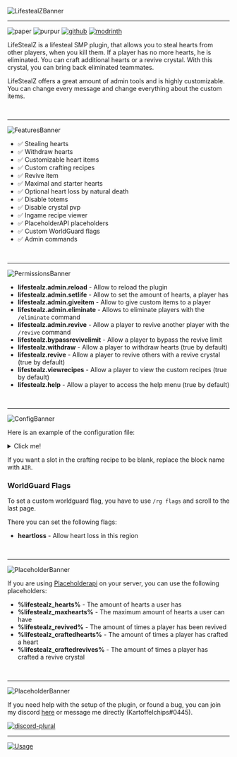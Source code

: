 ![LifestealZBanner](https://strassburger.org/img/lifestealz/banner_logo.png)

---

![paper](https://cdn.jsdelivr.net/npm/@intergrav/devins-badges@3/assets/compact/supported/paper_vector.svg)
![purpur](https://cdn.jsdelivr.net/npm/@intergrav/devins-badges@3/assets/compact/supported/purpur_vector.svg)
[![github](https://cdn.jsdelivr.net/npm/@intergrav/devins-badges@3/assets/compact/available/github_vector.svg)](https://github.com/KartoffelChipss/lifestealz)
[![modrinth](https://cdn.jsdelivr.net/npm/@intergrav/devins-badges@3/assets/compact/available/modrinth_vector.svg)](https://modrinth.com/plugin/lifestealz)

LifeStealZ is a lifesteal SMP plugin, that allows you to steal hearts from other players, when you kill them. If a player has no more hearts, he is eliminated. You can craft additional hearts or a revive crystal. With this crystal, you can bring back eliminated teammates.

LifeStealZ offers a great amount of admin tools and is highly customizable. You can change every message and change everything about the custom items.

<br>

---

![FeaturesBanner](https://strassburger.org/img/lifestealz/banner_features.png)
* ✅ Stealing hearts
* ✅ Withdraw hearts
* ✅ Customizable heart items
* ✅ Custom crafting recipes
* ✅ Revive item
* ✅ Maximal and starter hearts
* ✅ Optional heart loss by natural death
* ✅ Disable totems
* ✅ Disable crystal pvp
* ✅ Ingame recipe viewer
* ✅ PlaceholderAPI placeholders
* ✅ Custom WorldGuard flags 
* ✅ Admin commands

<br>

---

![PermissionsBanner](https://strassburger.org/img/lifestealz/banner_permissions.png)

- **lifestealz.admin.reload** - Allow to reload the plugin
- **lifestealz.admin.setlife** - Allow to set the amount of hearts, a player has
- **lifestealz.admin.giveitem** - Allow to give custom items to a player
- **lifestealz.admin.eliminate** - Allows to eliminate players with the `/eliminate` command
- **lifestealz.admin.revive** - Allow a player to revive another player with the `/revive` command
- **lifestealz.bypassrevivelimit** - Allow a player to bypass the revive limit
- **lifestealz.withdraw** - Allow a player to withdraw hearts (true by default)
- **lifestealz.revive** - Allow a player to revive others with a revive crystal (true by default)
- **lifestealz.viewrecipes** - Allow a player to view the custom recipes (true by default)
- **lifestealz.help** - Allow a player to access the help menu (true by default)

<br>

---

![ConfigBanner](https://strassburger.org/img/lifestealz/banner_config.png)

Here is an example of the configuration file:
<details>
<summary>Click me!</summary>

```yml
#     _      _  __        _____ _             _   ______
#    | |    (_)/ _|      / ____| |           | | |___  /
#    | |     _| |_ ___  | (___ | |_ ___  __ _| |    / /
#    | |    | |  _/ _ \  \___ \| __/ _ \/ _` | |   / /
#    | |____| | ||  __/  ____) | ||  __/ (_| | |  / /__
#    |______|_|_| \___| |_____/ \__\___|\__,_|_| /_____|

#A list of worlds, where the plugin should take effect
worlds:
  - "world"
  - "world_nether"
  - "world_the_end"

#The amount of hearts a player has, when joining for the first time
startHearts: 10
#The maximal amount of hearts, a player can have
maxHearts: 20
# This option will enforce the heart limit on admin commands like /lifestealz hearts <add, set> <player> <amount>
enforceMaxHeartsOnAdminCommands: false

#If a heart should be dropped, when the killer already has the max amount of hearts
dropHeartsIfMax: true
#If a player should lose a heart, when dying to hostile mobs or falldamage, lava, etc
looseHeartsToNature: true
#If a player should lose a heart, when being killed by another player
looseHeartsToPlayer: true
#Whether it should be announced, when a player got eliminated (has no more hearts)
announceElimination: true

#Allows to craft hearts
allowHeartCrafting: true
#Allows players to withdraw a heart, even if they only have one left
allowDyingFromWithdraw: true
#If the totem effect should be played, when you use a heart
playTotemEffect: false

#How many times a player can be revived. Set to -1 to make it infinite
maxRevives: -1
#Allows to craft revive crystal
allowReviveCrafting: true

#If the use of totems of undying should be prevented
preventTotems: false
#If crystalpvp should be disabled
preventCrystalPVP: false

#Only disable this option if you want to add custom commands on elimination and don't want the player to get banned
disablePlayerBanOnElimination: false
# The amount of hp a player should have after getting eliminated
respawnHP: 10
# The command that should be executed when a player gets eliminated
# You can use &player& to insert the player name
# For example: tempban &player& banreason 1d
eliminationCommand: say &player& got eliminated

#Here you can modify everything about the custom items
items:
  heart:
    name: "&cHeart"
    lore:
      - "&7Rightclick to use"
    #     - "This would be a second line"
    #     - "And this possibly a third line"
    material: "NETHER_STAR"
    enchanted: false
    customModelData: 100
    recipe:
      #Every item represents one slot in the crafting table
      #The first item in a row is the left most item in the crafting table
      #If you want a slot to be blant, use 'AIR'
      rowOne:
        - "GOLD_BLOCK"
        - "GOLD_BLOCK"
        - "GOLD_BLOCK"
      rowTwo:
        - "OBSIDIAN"
        - "NETHER_STAR"
        - "OBSIDIAN"
      rowThree:
        - "DIAMOND_BLOCK"
        - "DIAMOND_BLOCK"
        - "DIAMOND_BLOCK"

  revive:
    name: "&dRevive Crystal"
    lore:
      - "&7Rightclick to use"
    material: "AMETHYST_SHARD"
    enchanted: true
    customModelData: 101
    recipe:
      rowOne:
        - "AMETHYST_SHARD"
        - "NETHERITE_BLOCK"
        - "AMETHYST_SHARD"
      rowTwo:
        - "OBSIDIAN"
        - "BEACON"
        - "OBSIDIAN"
      rowThree:
        - "AMETHYST_SHARD"
        - "NETHERITE_BLOCK"
        - "AMETHYST_SHARD"

#You can modify all messages here
messages:
  prefix: "&8[&cLifeStealZ&8]"
  usageError: "&cUsage: %usage%"
  noPermissionError: "&cYou don't have permission to use this!"
  noPlayerData: "&cThis player has not played on this server yet!"
  eliminateSuccess: "&7You successfully eliminated &c%player%&7!"
  reviveSuccess: "&7You successfully revived &c%player%!"
  reviveMaxReached: "&cThis player has already been revived %amount% times!"
  onlyReviveElimPlayers: "&cYou can only revive eliminated players!"
  eliminatedJoin: "&cYou don't have any hearts left!"
  eliminationAnnouncement: "&c%player% &7has been eliminated by &c%killer%&7!"
  eliminateionAnnouncementNature: "&c%player% &7has been eliminated!"
  setHeartsConfirm: "&7Successfully set &c%player%&7's hearts to &c%amount%"
  getHearts: "&c%player% &7currently has &c%amount% &7hearts!"
  reloadMsg: "&7Successfully reloaded the plugin!"
  versionMsg: "&7You are using version %version%"
  noWithdraw: "&cYou would be eliminated, if you withdraw a heart!"
  withdrawConfirmmsg: "&8&oUse /withdrawheart confirm if you really want to withdraw a heart"
  maxHeartLimitReached: "&cYou already reached the limit of %limit% hearts!"
  closeBtn: "&cClose"
  reviveTitle: "&8Revive a player"
  revivePlayerDesc: "&7Click to revive this player"
```
</details>

If you want a slot in the crafting recipe to be blank, replace the block name with `AIR`.

### WorldGuard Flags

To set a custom worldguard flag, you have to use `/rg flags` and scroll to the last page.

There you can set the following flags:
- **heartloss** - Allow heart loss in this region

<bR>

---

![PlaceholderBanner](https://strassburger.org/img/lifestealz/banner_placeholder.png)

If you are using [Placeholderapi](https://www.spigotmc.org/resources/placeholderapi.6245/) on your server, you can use the following placeholders:

- **%lifestealz_hearts%** - The amount of hearts a user has
- **%lifestealz_maxhearts%** - The maximum amount of hearts a user can have
- **%lifestealz_revived%** - The amount of times a player has been revived
- **%lifestealz_craftedhearts%** - The amount of times a player has crafted a heart
- **%lifestealz_craftedrevives%** - The amount of times a player has crafted a revive crystal

<br>

---

![PlaceholderBanner](https://strassburger.org/img/lifestealz/banner_support.png)

If you need help with the setup of the plugin, or found a bug, you can join my discord [here](https://discord.com/invite/Cc76tYwXvy) or message me directly (Kartoffelchips#0445).

[![discord-plural](https://cdn.jsdelivr.net/npm/@intergrav/devins-badges@3/assets/compact/social/discord-plural_vector.svg)](https://strassburger.org/discord)

---

[![Usage](https://bstats.org/signatures/bukkit/LifeStealZ.svg)](https://bstats.org/plugin/bukkit/LifeStealZ/18735)
